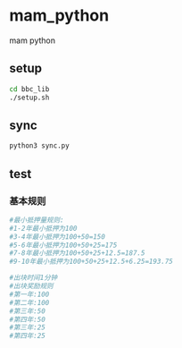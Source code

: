 # mam_python
mam python

## setup
```bash
cd bbc_lib
./setup.sh
```
## sync
```bash
python3 sync.py
```
## test

### 基本规则
```bash
#最小抵押量规则:
#1-2年最小抵押为100   
#3-4年最小抵押为100+50=150
#5-6年最小抵押为100+50+25=175
#7-8年最小抵押为100+50+25+12.5=187.5
#9-10年最小抵押为100+50+25+12.5+6.25=193.75

#出块时间1分钟 
#出块奖励规则 
#第一年:100 
#第二年:100 
#第三年:50 
#第四年:50 
#第三年:25 
#第四年:25 
```
